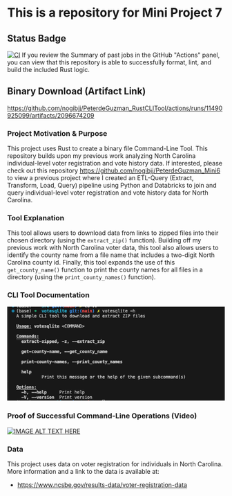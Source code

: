 # This is a repository for Mini Project 7

## Status Badge
[![CI](https://github.com/nogibjj/PeterdeGuzman_RustCLITool/actions/workflows/CI.yml/badge.svg)](https://github.com/nogibjj/PeterdeGuzman_RustCLITool/actions/workflows/CI.yml)
If you review the Summary of past jobs in the GitHub "Actions" panel, you can view that this repository is able to successfully format, lint, and build the included Rust logic. 

## Binary Download (Artifact Link)
https://github.com/nogibjj/PeterdeGuzman_RustCLITool/actions/runs/11490925099/artifacts/2096674209

### Project Motivation & Purpose
This project uses Rust to create a binary file Command-Line Tool. This repository builds upon my previous work analyzing North Carolina individual-level voter registration and vote history data. If interested, please check out this repository https://github.com/nogibjj/PeterdeGuzman_Mini6 to view a previous project where I created an ETL-Query (Extract, Transform, Load, Query) pipeline using Python and Databricks to join and query individual-level voter registration and vote history data for North Carolina.

### Tool Explanation 
This tool allows users to download data from links to zipped files into their chosen directory (using the `extract_zip()` function). Building off my previous work with North Carolina voter data, this tool also allows users to identify the county name from a file name that includes a two-digit North Carolina county id. Finally, this tool expands the use of this `get_county_name()` function to print the county names for all files in a directory (using the `print_county_names()` function).


### CLI Tool Documentation
![alt text](helpstatement.png)

### Proof of Successful Command-Line Operations (Video)
[![IMAGE ALT TEXT HERE](https://img.youtube.com/vi/w1ZQ8IafFdE/0.jpg)](https://www.youtube.com/watch?v=w1ZQ8IafFdE/)


### Data 
This project uses data on voter registration for individuals in North Carolina. More information and a link to the data is available at:

-   https://www.ncsbe.gov/results-data/voter-registration-data

